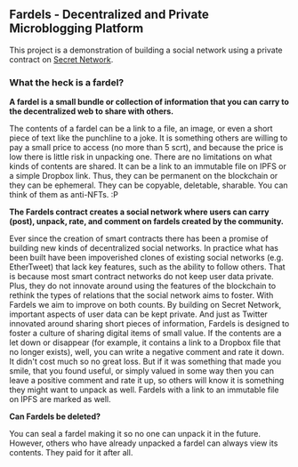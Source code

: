 ## Fardels - Decentralized and Private Microblogging Platform

This project is a demonstration of building a social network using a private contract on [Secret Network](https://github.com/enigmampc/SecretNetwork). 

### What the heck is a fardel?

**A fardel is a small bundle or collection of information that you can carry to the decentralized web to share with others.**

The contents of a fardel can be a link to a file, an image, or even a short piece of text like the punchline to a joke. It is something others are willing to pay a small price to access (no more than 5 scrt), and because the price is low there is little risk in unpacking one. There are no limitations on what kinds of contents are shared. It can be a link to an immutable file on IPFS or a simple Dropbox link. Thus, they can be permanent on the blockchain or they can be ephemeral. They can be copyable, deletable, sharable. You can think of them as anti-NFTs. :P

**The Fardels contract creates a social network where users can carry (post), unpack, rate, and comment on fardels created by the community.**

Ever since the creation of smart contracts there has been a promise of building new kinds of decentralized social networks. In practice what has been built have been impoverished clones of existing social networks (e.g. EtherTweet) that lack key features, such as the ability to follow others. That is because most smart contract networks do not keep user data private. Plus, they do not innovate around using the features of the blockchain to rethink the types of relations that the social network aims to foster. With Fardels we aim to improve on both counts. By building on Secret Network, important aspects of user data can be kept private. And just as Twitter innovated around sharing short pieces of information, Fardels is designed to foster a culture of sharing digital items of small value. If the contents are a let down or disappear (for example, it contains a link to a Dropbox file that no longer exists), well, you can write a negative comment and rate it down. It didn't cost much so no great loss. But if it was something that made you smile, that you found useful, or simply valued in some way then you can leave a positive comment and rate it up, so others will know it is something they might want to unpack as well. Fardels with a link to an immutable file on IPFS are marked as well.

**Can Fardels be deleted?**

You can seal a fardel making it so no one can unpack it in the future. However, others who have already unpacked a fardel can always view its contents. They paid for it after all.
